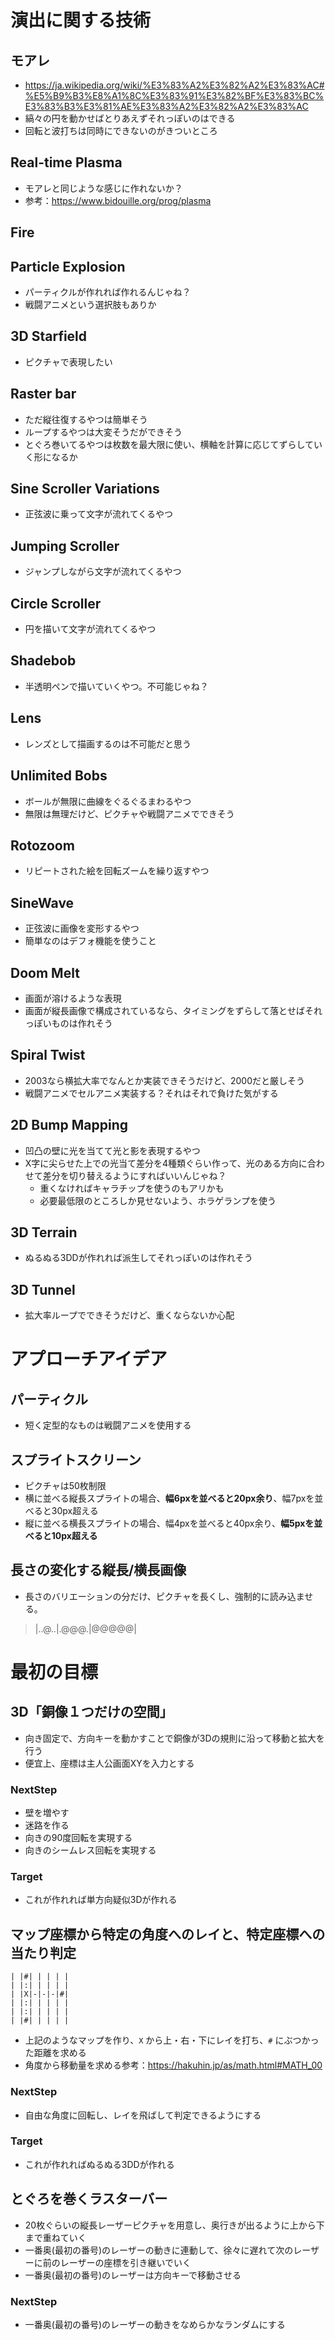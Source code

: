 # 演出に関する技術
## モアレ
- https://ja.wikipedia.org/wiki/%E3%83%A2%E3%82%A2%E3%83%AC#%E5%B9%B3%E8%A1%8C%E3%83%91%E3%82%BF%E3%83%BC%E3%83%B3%E3%81%AE%E3%83%A2%E3%82%A2%E3%83%AC
- 縞々の円を動かせばとりあえずそれっぽいのはできる
- 回転と波打ちは同時にできないのがきついところ

## Real-time Plasma
- モアレと同じような感じに作れないか？
- 参考：https://www.bidouille.org/prog/plasma

## Fire
## Particle Explosion
- パーティクルが作れれば作れるんじゃね？
- 戦闘アニメという選択肢もありか

## 3D Starfield
- ピクチャで表現したい

## Raster bar
- ただ縦往復するやつは簡単そう
- ループするやつは大変そうだができそう
- とぐろ巻いてるやつは枚数を最大限に使い、横軸を計算に応じてずらしていく形になるか

## Sine Scroller Variations
- 正弦波に乗って文字が流れてくるやつ

## Jumping Scroller
- ジャンプしながら文字が流れてくるやつ

## Circle Scroller
- 円を描いて文字が流れてくるやつ

## Shadebob
- 半透明ペンで描いていくやつ。不可能じゃね？

## Lens
- レンズとして描画するのは不可能だと思う

## Unlimited Bobs
- ボールが無限に曲線をぐるぐるまわるやつ
- 無限は無理だけど、ピクチャや戦闘アニメでできそう

## Rotozoom
- リピートされた絵を回転ズームを繰り返すやつ

## SineWave
- 正弦波に画像を変形するやつ
- 簡単なのはデフォ機能を使うこと

## Doom Melt
- 画面が溶けるような表現
- 画面が縦長画像で構成されているなら、タイミングをずらして落とせばそれっぽいものは作れそう

## Spiral Twist
- 2003なら横拡大率でなんとか実装できそうだけど、2000だと厳しそう
- 戦闘アニメでセルアニメ実装する？それはそれで負けた気がする

## 2D Bump Mapping
- 凹凸の壁に光を当てて光と影を表現するやつ
- X字に尖らせた上での光当て差分を4種類ぐらい作って、光のある方向に合わせて差分を切り替えるようにすればいいんじゃね？
  - 重くなければキャラチップを使うのもアリかも
  - 必要最低限のところしか見せないよう、ホラゲランプを使う

## 3D Terrain 
- ぬるぬる3DDが作れれば派生してそれっぽいのは作れそう

## 3D Tunnel
- 拡大率ループでできそうだけど、重くならないか心配

# アプローチアイデア
## パーティクル
- 短く定型的なものは戦闘アニメを使用する

## スプライトスクリーン
- ピクチャは50枚制限
- 横に並べる縦長スプライトの場合、**幅6pxを並べると20px余り**、幅7pxを並べると30px超える
- 縦に並べる横長スプライトの場合、幅4pxを並べると40px余り、**幅5pxを並べると10px超える**

## 長さの変化する縦長/横長画像
- 長さのバリエーションの分だけ、ピクチャを長くし、強制的に読み込ませる。
> |..@..|.@@@.|@@@@@|

# 最初の目標
## 3D「銅像１つだけの空間」
- 向き固定で、方向キーを動かすことで銅像が3Dの規則に沿って移動と拡大を行う
- 便宜上、座標は主人公画面XYを入力とする
### NextStep
- 壁を増やす
- 迷路を作る
- 向きの90度回転を実現する
- 向きのシームレス回転を実現する
### Target
- これが作れれば単方向疑似3Dが作れる

## マップ座標から特定の角度へのレイと、特定座標への当たり判定
```
| |#| | | | |
| |:| | | | |
| |X|-|-|-|#|
| |:| | | | |
| |:| | | | |
| |#| | | | |
```
- 上記のようなマップを作り、`X` から上・右・下にレイを打ち、`#` にぶつかった距離を求める
- 角度から移動量を求める参考：https://hakuhin.jp/as/math.html#MATH_00
### NextStep
- 自由な角度に回転し、レイを飛ばして判定できるようにする
### Target
- これが作れればぬるぬる3DDが作れる

## とぐろを巻くラスターバー
- 20枚ぐらいの縦長レーザーピクチャを用意し、奥行きが出るように上から下まで重ねていく
- 一番奥(最初の番号)のレーザーの動きに連動して、徐々に遅れて次のレーザーに前のレーザーの座標を引き継いでいく
- 一番奥(最初の番号)のレーザーは方向キーで移動させる
### NextStep
- 一番奥(最初の番号)のレーザーの動きをなめらかなランダムにする
